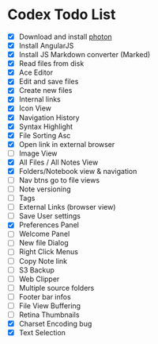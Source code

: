 # Codex Todo List

* [X] Download and install [photon](http://photonkit.com/components/)
* [X] Install AngularJS
* [X] Install JS Markdown converter (Marked)
* [X] Read files from disk
* [X] Ace Editor
* [X] Edit and save files
* [X] Create new files
* [X] Internal links
* [X] Icon View
* [X] Navigation History
* [X] Syntax Highlight
* [X] File Sorting Asc
* [X] Open link in external browser
* [ ] Image View
* [X] All Files / All Notes View
* [X] Folders/Notebook view & navigation
* [ ] Nav btns go to file views
* [ ] Note versioning
* [ ] Tags
* [ ] External Links (browser view)
* [ ] Save User settings
* [X] Preferences Panel
* [ ] Welcome Panel
* [ ] New file Dialog
* [ ] Right Click Menus
* [ ] Copy Note link
* [ ] S3 Backup
* [ ] Web Clipper
* [ ] Multiple source folders
* [ ] Footer bar infos
* [ ] File View Buffering
* [ ] Retina Thumbnails
* [X] Charset Encoding bug
* [X] Text Selection